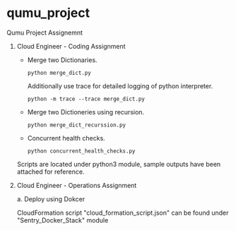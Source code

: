 # qumu_project
Qumu Project Assignemnt

1. Cloud Engineer - Coding Assignment

    - Merge two Dictionaries.
    
          python merge_dict.py
      
      Additionally use trace for detailed logging of python interpreter.
      
          python -m trace --trace merge_dict.py
   
    - Merge two Dictioneries using recursion.
   
          python merge_dict_recurssion.py
   
   
    - Concurrent health checks.
   
          python concurrent_health_checks.py
      
    Scripts are located under python3 module, sample outputs have been attached for reference.
 
 
 
 2. Cloud Engineer - Operations Assignment

    a. Deploy using Dokcer
    
    CloudFormation script "cloud_formation_script.json" can be found under "Sentry_Docker_Stack" module
    
            
